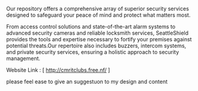 Our repository offers a comprehensive array of superior security services designed to safeguard your peace of mind and protect what matters most.

From access control solutions and state-of-the-art alarm systems to advanced security cameras and reliable locksmith services, SeattleShield provides the tools and expertise necessary to fortify 
your premises against potential threats.Our repertoire also includes buzzers, intercom systems, and private security services, ensuring a holistic approach to security management.

Website Link : [ http://cmritclubs.free.nf/ ] 

please feel  ease to give an suggestuon to my design and content 
